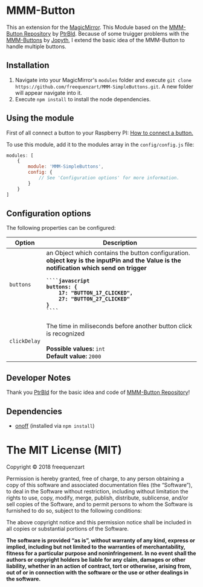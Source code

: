 # MMM-Button
This an extension for the [MagicMirror](https://github.com/MichMich/MagicMirror). This Module based on the [MMM-Button Repository](https://github.com/PtrBld/MMM-Button) by [PtrBld](https://github.com/PtrBld). Because of some truigger problems with the [MMM-Buttons](https://github.com/Jopyth/MMM-Buttons) by [Jopyth](https://github.com/Jopyth), I extend the basic idea of the MMM-Button to handle multiple buttons.
## Installation
1. Navigate into your MagicMirror's `modules` folder and execute `git clone https://github.com/freequenzart/MMM-SimpleButtons.git`. A new folder will appear navigate into it.
2. Execute `npm install` to install the node dependencies.

## Using the module
First of all connect a button to your Raspberry PI: [How to connect a button.](http://razzpisampler.oreilly.com/ch07.html)

To use this module, add it to the modules array in the `config/config.js` file:
````javascript
modules: [
	{
		module: 'MMM-SimpleButtons',
		config: {
			// See 'Configuration options' for more information.
		}
	}
]
````

## Configuration options

The following properties can be configured:


<table width="100%">
	<thead>
		<tr>
			<th>Option</th>
			<th width="100%">Description</th>
		</tr>
	<thead>
	<tbody>
		<tr>
			<td><code>buttons</code></td>
			<td>an Object which contains the button configuration.<br>
				<b>object key is the inputPin and the Value is the notification which send on trigger
				<br>
				<code>
````javascript
buttons: {
	17: "BUTTON_17_CLICKED",
	27: "BUTTON_27_CLICKED"
}
````
				</code>
			</td>
		</tr>
		<tr>
			<td><code>clickDelay</code></td>
			<td>The time in miliseconds before another button click is recognized<br>
				<br><b>Possible values:</b> <code>int</code>
				<br><b>Default value:</b> <code>2000</code>
			</td>
		</tr>
	</tbody>
</table>

## Developer Notes
Thank you [PtrBld](https://github.com/PtrBld) for the basic idea and code of [MMM-Button Repository](https://github.com/PtrBld/MMM-Button)!

## Dependencies
- [onoff](https://www.npmjs.com/package/onoff) (installed via `npm install`)

The MIT License (MIT)
=====================

Copyright © 2018 freequenzart

Permission is hereby granted, free of charge, to any person
obtaining a copy of this software and associated documentation
files (the “Software”), to deal in the Software without
restriction, including without limitation the rights to use,
copy, modify, merge, publish, distribute, sublicense, and/or sell
copies of the Software, and to permit persons to whom the
Software is furnished to do so, subject to the following
conditions:

The above copyright notice and this permission notice shall be
included in all copies or substantial portions of the Software.

**The software is provided “as is”, without warranty of any kind, express or implied, including but not limited to the warranties of merchantability, fitness for a particular purpose and noninfringement. In no event shall the authors or copyright holders be liable for any claim, damages or other liability, whether in an action of contract, tort or otherwise, arising from, out of or in connection with the software or the use or other dealings in the software.**
